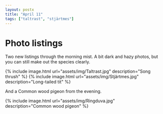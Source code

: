```yaml
---
layout: postx
title: "April 11"
tags: ["taltrast", "stjärtmes"]
---
```

# Photo listings
Two new listings through the morning mist. A bit dark and hazy photos, but you
can still make out the species clearly.

{% include image.html url="assets/img/Taltrast.jpg" description="Song thrush" %}
{% include image.html url="assets/img/Stjärtmes.jpg" description="Long-tailed tit" %}

And a Common wood pigeon from the evening.

{% include image.html url="assets/img/Ringduva.jpg" description="Common wood pigeon" %}
